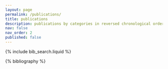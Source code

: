 ```yaml
---
layout: page
permalink: /publications/
title: publications
description: publications by categories in reversed chronological order. generated by jekyll-scholar.
nav: false
nav_order: 2
published: false
---
```


<!-- _pages/publications.md -->

<!-- Bibsearch Feature -->

{% include bib_search.liquid %}

<div class="publications">

{% bibliography %}

</div>
